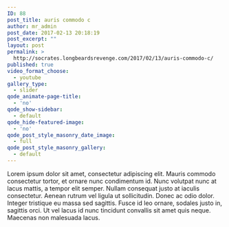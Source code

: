 ```yaml
---
ID: 88
post_title: auris commodo c
author: mr_admin
post_date: 2017-02-13 20:18:19
post_excerpt: ""
layout: post
permalink: >
  http://socrates.longbeardsrevenge.com/2017/02/13/auris-commodo-c/
published: true
video_format_choose:
  - youtube
gallery_type:
  - slider
qode_animate-page-title:
  - 'no'
qode_show-sidebar:
  - default
qode_hide-featured-image:
  - 'no'
qode_post_style_masonry_date_image:
  - full
qode_post_style_masonry_gallery:
  - default
---
```

Lorem ipsum dolor sit amet, consectetur adipiscing elit. Mauris commodo consectetur tortor, et ornare nunc condimentum id. Nunc volutpat nunc at lacus mattis, a tempor elit semper. Nullam consequat justo at iaculis consectetur. Aenean rutrum vel ligula ut sollicitudin. Donec ac odio dolor. Integer tristique eu massa sed sagittis. Fusce id leo ornare, sodales justo in, sagittis orci. Ut vel lacus id nunc tincidunt convallis sit amet quis neque. Maecenas non malesuada lacus.